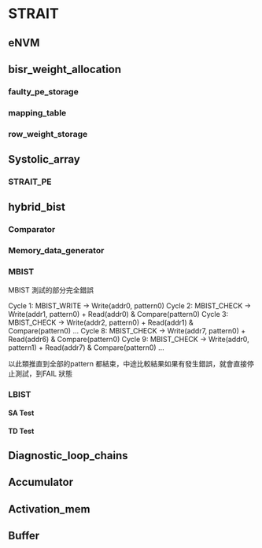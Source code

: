 # STRAIT

## eNVM

## bisr_weight_allocation

### faulty_pe_storage
### mapping_table
### row_weight_storage


## Systolic_array
### STRAIT_PE

## hybrid_bist
### Comparator
### Memory_data_generator

### MBIST
MBIST 測試的部分完全錯誤

Cycle 1:  MBIST_WRITE  → Write(addr0, pattern0)
Cycle 2:  MBIST_CHECK  → Write(addr1, pattern0) + Read(addr0) & Compare(pattern0)
Cycle 3:  MBIST_CHECK  → Write(addr2, pattern0) + Read(addr1) & Compare(pattern0)
...
Cycle 8:  MBIST_CHECK  → Write(addr7, pattern0) + Read(addr6) & Compare(pattern0)
Cycle 9:  MBIST_CHECK  → Write(addr0, pattern1) + Read(addr7) & Compare(pattern0)
...

以此類推直到全部的pattern 都結束，中途比較結果如果有發生錯誤，就會直接停止測試，到FAIL 狀態

### LBIST

#### SA Test

<!-- | 測試類型 | Weight | Activation | Partial_Sum_In | Answer |
|----------|--------|------------|----------------|--------|
| SA (test_type=0) | Weight | Activation | Partial_Sum_In | Expected_Answer | -->

#### TD Test

<!-- | 階段 | Weight | Activation | Partial_Sum_In | Answer |
|------|--------|------------|----------------|--------|
| Launch (TD_answer_choose=0) | W2 | A2 | P1 | Launch_Answer |
| Capture (TD_answer_choose=1) | W2 | A1 | P2 | Capture_Answer | -->

## Diagnostic_loop_chains

## Accumulator

## Activation_mem

## Buffer
